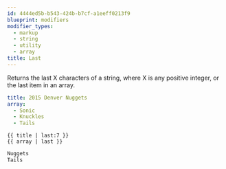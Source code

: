 ```yaml
---
id: 4444ed5b-b543-424b-b7cf-a1eeff0213f9
blueprint: modifiers
modifier_types:
  - markup
  - string
  - utility
  - array
title: Last
---
```

Returns the last X characters of a string, where X is any positive integer, or the last item in an array.

```yaml
title: 2015 Denver Nuggets
array:
  - Sonic
  - Knuckles
  - Tails
```

```
{{ title | last:7 }}
{{ array | last }}
```

```html
Nuggets
Tails
```